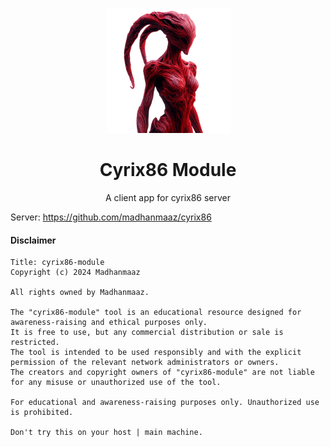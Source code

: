 <p align="center">
  <img src="https://raw.githubusercontent.com/madhanmaaz/cyrix86/refs/heads/master/public/src/images/logo.png" alt="cyrix86-module logo" width="200">
</p>

<h1 align="center">
  <b>Cyrix86 Module</b>
</h1>

<p align="center">A client app for cyrix86 server</p>

Server: https://github.com/madhanmaaz/cyrix86

#### Disclaimer
```
Title: cyrix86-module
Copyright (c) 2024 Madhanmaaz

All rights owned by Madhanmaaz.

The "cyrix86-module" tool is an educational resource designed for awareness-raising and ethical purposes only.
It is free to use, but any commercial distribution or sale is restricted.
The tool is intended to be used responsibly and with the explicit permission of the relevant network administrators or owners.
The creators and copyright owners of "cyrix86-module" are not liable for any misuse or unauthorized use of the tool.

For educational and awareness-raising purposes only. Unauthorized use is prohibited.

Don't try this on your host | main machine.
```
